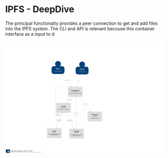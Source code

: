 # IPFS - DeepDive

The principal functionalty provides a peer connection to get and add files into the IPFS system. The CLI and API is relevant becouse this container interface as a input to d


![alt text](assets/component.jpeg "Image Example")



